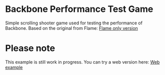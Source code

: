 # Backbone Performance Test Game

Simple scrolling shooter game used for testing the performance of Backbone. Based on the original from Flame: [Flame only version](https://github.com/flame-engine/flame/tree/main/examples/games/rogue_shooter)


# Please note
This example is still work in progress. You can try a web version here: [Web example](https://sturdykeep.github.io/rogue_shooter_backbone/example/)
